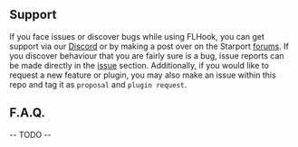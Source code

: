 ## Support

If you face issues or discover bugs while using FLHook, you can get support via our [Discord](https://discord.com/invite/c6wtsBk) or by making a post over on the Starport [forums](https://the-starport.net). If you discover behaviour that you are fairly sure is a bug, issue reports can be made directly in the [issue](https://github.com/BC46/freelancer-hd-edition/issues) section. Additionally, if you would like to request a new feature or plugin, you may also make an issue within this repo and tag it as `proposal` and `plugin request`.

## F.A.Q. 

-- TODO --
